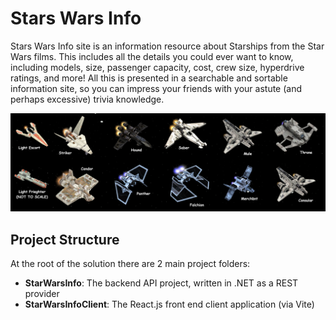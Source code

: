 # Stars Wars Info

Stars Wars Info site is an information resource about Starships from the Star Wars films.
This includes all the details you could ever want to know, including models, size, passenger
capacity, cost, crew size, hyperdrive ratings, and more!  All this is presented in a searchable
and sortable information site, so you can impress your friends with your astute
(and perhaps excessive) trivia knowledge.

![Star Wars Ship Models](readme_ships.png)

## Project Structure

At the root of the solution there are 2 main project folders:
- __StarWarsInfo__: The backend API project, written in .NET as a REST provider
- __StarWarsInfoClient__: The React.js front end client application (via Vite)

